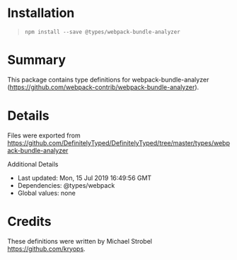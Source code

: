 # Installation
> `npm install --save @types/webpack-bundle-analyzer`

# Summary
This package contains type definitions for webpack-bundle-analyzer (https://github.com/webpack-contrib/webpack-bundle-analyzer).

# Details
Files were exported from https://github.com/DefinitelyTyped/DefinitelyTyped/tree/master/types/webpack-bundle-analyzer

Additional Details
 * Last updated: Mon, 15 Jul 2019 16:49:56 GMT
 * Dependencies: @types/webpack
 * Global values: none

# Credits
These definitions were written by Michael Strobel <https://github.com/kryops>.
